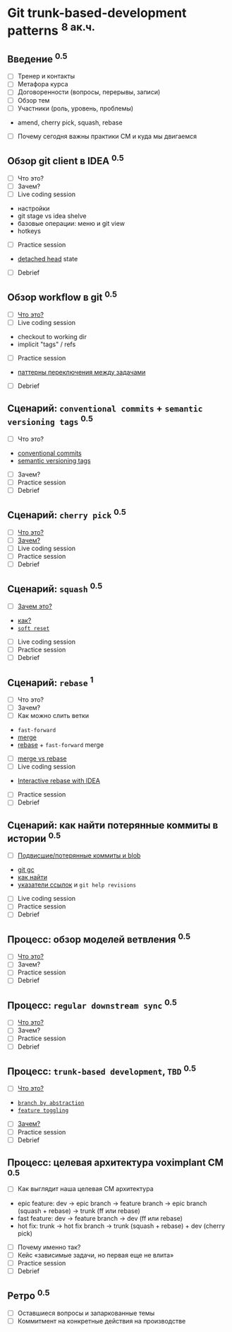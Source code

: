 Git trunk-based-development patterns <sup>8 ак.ч.</sup>
====================================

Введение <sup>0.5</sup>
--------
- [ ] Тренер и контакты
- [ ] Метафора курса
- [ ] Договоренности (вопросы, перерывы, записи)
- [ ] Обзор тем
- [ ] Участники (роль, уровень, проблемы)
- amend, cherry pick, squash, rebase
- [ ] Почему сегодня важны практики CM и куда мы двигаемся

Обзор git client в IDEA <sup>0.5</sup>
-----------------------
- [ ] Что это?
- [ ] Зачем?
- [ ] Live coding session
- настройки
- git stage vs idea shelve
- базовые операции: меню и git view
- hotkeys
- [ ] Practice session
- [detached head](http://pr0git.blogspot.com/2015/03/git.html) state
- [ ] Debrief

Обзор workflow в git <sup>0.5</sup>
--------------------
- [ ] [Что это?](https://ndpsoftware.com/git-cheatsheet.html)
- [ ] Live coding session
- checkout to working dir
- implicit "tags" / refs
- [ ] Practice session
- [паттерны переключения между задачами](https://www.jetbrains.com/help/idea/work-on-several-features-simultaneously.html)
- [ ] Debrief

Сценарий: `conventional commits` + `semantic versioning tags` <sup>0.5</sup>
-------------------------------------------------------------
- [ ] Что это?
- [conventional commits](https://www.conventionalcommits.org/en/v1.0.0/)
- [semantic versioning tags](https://semver.org)
- [ ] Зачем?
- [ ] Practice session
- [ ] Debrief

Сценарий: `cherry pick` <sup>0.5</sup>
-----------------------
- [ ] [Что это?](https://git-scm.com/book/ru/v2/Распределенный-Git-Сопровождение-проекта#r_rebase_cherry_pick)
- [ ] [Зачем?](https://www.atlassian.com/git/tutorials/cherry-pick)
- [ ] Live coding session
- [ ] Practice session
- [ ] Debrief

Сценарий: `squash` <sup>0.5</sup>
------------------
- [ ] [Зачем это?](https://softwareengineering.stackexchange.com/questions/263164/why-squash-git-commits-for-pull-requests)
- [как?](https://www.jetbrains.com/help/idea/edit-project-history.html#squash-commits)
- [`soft reset`](https://stackoverflow.com/a/5201642)
- [ ] Live coding session
- [ ] Practice session
- [ ] Debrief

Сценарий: `rebase` <sup>1</sup>
------------------
- [ ] Что это?
- [ ] Зачем?
- [ ] Как можно слить ветки
- `fast-forward`
- [merge](https://git-scm.com/book/en/v2/Git-Branching-Basic-Branching-and-Merging#_basic_merging)
- [rebase](https://git-scm.com/book/en/v2/Git-Branching-Rebasing) + `fast-forward` merge
- [ ] [merge vs rebase](https://www.atlassian.com/ru/git/tutorials/merging-vs-rebasing)
- [ ] Live coding session
- [Interactive rebase with IDEA](https://www.jetbrains.com/help/idea/edit-project-history.html)
- [ ] Practice session
- [ ] Debrief

Сценарий: как найти потерянные коммиты в истории <sup>0.5</sup>
------------------------------------------------
- [ ] [Подвисшие/потерянные коммиты и blob](https://stackoverflow.com/questions/18514659/git-what-is-a-dangling-commit-blob-and-where-do-they-come-from)
- [git gc](https://www.atlassian.com/git/tutorials/git-gc)
- [как найти](https://stackoverflow.com/questions/10099258/how-can-i-recover-a-lost-commit-in-git)
- [указатели ссылок](https://stackoverflow.com/questions/26785118/head-vs-head-vs-head-also-known-as-tilde-vs-caret-vs-at-sign) и `git help revisions`
- [ ] Live coding session
- [ ] Practice session
- [ ] Debrief

Процесс: обзор моделей ветвления <sup>0.5</sup>
--------------------------------
- [ ] [Что это?](https://medium.com/@patrickporto/4-branching-workflows-for-git-30d0aaee7bf)
- [ ] Зачем?
- [ ] Practice session
- [ ] Debrief

Процесс: `regular downstream sync` <sup>0.5</sup>
----------------------------------
- [ ] [Что это?](https://www.atlassian.com/git/tutorials/git-forks-and-upstreams)
- [ ] Зачем?
- [ ] Practice session
- [ ] Debrief

Процесс: `trunk-based development`, `TBD` <sup>0.5</sup>
-----------------------------------------
- [ ] [Что это?](https://trunkbaseddevelopment.com)
- [`branch by abstraction`](https://martinfowler.com/bliki/BranchByAbstraction.html)
- [`feature toggling`]()
- [ ] [Зачем?](https://habr.com/ru/post/519314/)
- [ ] Practice session
- [ ] Debrief

Процесс: целевая архитектура voximplant CM <sup>0.5</sup>
------------------------------------------
- [ ] Как выглядит наша целевая CM архитектура
- epic feature: dev -> epic branch -> feature branch -> epic branch (squash + rebase) -> trunk (ff или rebase)
- fast feature: dev -> feature branch -> dev (ff или rebase)
- hot fix: trunk -> hot fix branch -> trunk (squash + rebase) + dev (cherry pick)
- [ ] Почему именно так?
- [ ] Кейс «зависимые задачи, но первая еще не влита»
- [ ] Practice session
- [ ] Debrief

Ретро <sup>0.5</sup>
-----
- [ ] Оставшиеся вопросы и запаркованные темы
- [ ] Коммитмент на конкретные действия на производстве
